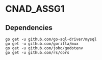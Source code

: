 
# CNAD_ASSG1

  



## Dependencies

  

    go get -u github.com/go-sql-driver/mysql
    go get -u github.com/gorilla/mux
    go get -u github.com/joho/godotenv
    go get -u github.com/rs/cors
